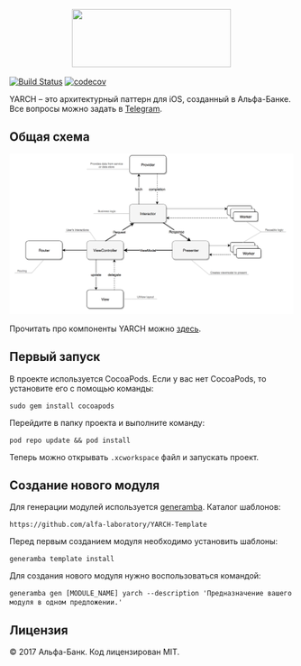 <p align="center">
  <img src="https://i.imgur.com/ZcxzsEg.png" width="281.5" height="103"/>
</p>

[![Build Status](https://travis-ci.org/alfa-laboratory/YARCH-Examples.svg?branch=master)](https://travis-ci.org/alfa-laboratory/YARCH-Examples)
[![codecov](https://codecov.io/gh/alfa-laboratory/YARCH-Examples/branch/master/graph/badge.svg)](https://codecov.io/gh/alfa-laboratory/YARCH-Examples)

YARCH – это архитектурный паттерн для iOS, созданный в Альфа-Банке. Все вопросы можно задать в [Telegram](https://t.me/yarch_ios).

## Общая схема
![](YARCH-scheme.png)

Прочитать про компоненты YARCH можно [здесь](https://github.com/alfa-laboratory/YARCH-Examples/blob/master/GUIDE-rus.md).

## Первый запуск
В проекте используется CocoaPods. Если у вас нет CocoaPods, то установите его с помощью команды:

```
sudo gem install cocoapods
```

Перейдите в папку проекта и выполните команду:

```
pod repo update && pod install
```

Теперь можно открывать `.xcworkspace` файл и запускать проект.

## Создание нового модуля
Для генерации модулей используется [generamba](https://github.com/rambler-digital-solutions/Generamba). Каталог шаблонов:
```
https://github.com/alfa-laboratory/YARCH-Template
```

Перед первым созданием модуля необходимо установить шаблоны:
```
generamba template install
```

Для создания нового модуля нужно воспользоваться командой:
```
generamba gen [MODULE_NAME] yarch --description 'Предназначение вашего модуля в одном предложении.'
```

Лицензия
--------

© 2017 Альфа-Банк. Код лицензирован MIT.
